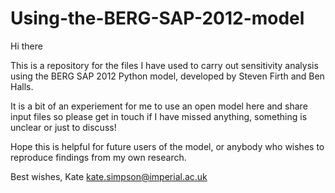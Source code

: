 # Using-the-BERG-SAP-2012-model
Hi there

This is a repository for the files I have used to carry out sensitivity analysis using the BERG SAP 2012 Python model, developed by Steven Firth and Ben Halls.

It is a bit of an experiement for me to use an open model here and share input files so please get in touch if I have missed anything, something is unclear or just to discuss!

Hope this is helpful for future users of the model, or anybody who wishes to reproduce findings from my own research.

Best wishes,
Kate
kate.simpson@imperial.ac.uk
